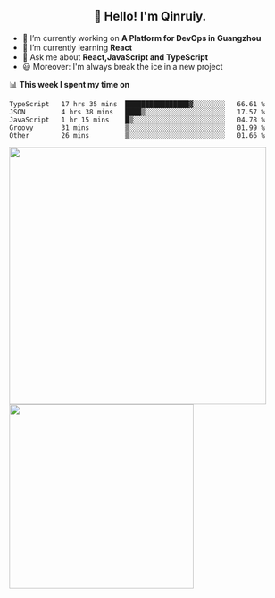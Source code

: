 <h2 align="center">👋 Hello! I'm Qinruiy.</h2>


- 🔭 I’m currently working on **A Platform for DevOps in Guangzhou**
- 🌱 I’m currently learning **React**
- 💬 Ask me about **React,JavaScript and TypeScript**
- 😃 Moreover: I'm always break the ice in a new project

📊 **This week I spent my time on**

<!--START_SECTION:waka-->
```text
TypeScript   17 hrs 35 mins  ████████████████▓░░░░░░░░   66.61 % 
JSON         4 hrs 38 mins   ████▒░░░░░░░░░░░░░░░░░░░░   17.57 % 
JavaScript   1 hr 15 mins    █▒░░░░░░░░░░░░░░░░░░░░░░░   04.78 % 
Groovy       31 mins         ▒░░░░░░░░░░░░░░░░░░░░░░░░   01.99 % 
Other        26 mins         ▒░░░░░░░░░░░░░░░░░░░░░░░░   01.66 % 
```
<!--END_SECTION:waka-->

<p>
<img align="left" width="460" src="https://github-readme-stats.vercel.app/api?username=Qinruiy&custom_title=Qrinruiy's Github Stats&theme=graywhite&hide_border=true"/> <img align="left" width="330" src="https://github-readme-stats.vercel.app/api/top-langs/?username=Qinruiy&layout=compact&theme=graywhite&hide_border=true"/>
</p>
